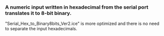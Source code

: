 ### A numeric input written in hexadecimal from the serial port translates it to 8-bit binary.

"Serial_Hex_to_Binary8bits_Ver2.ice" is more optimized and there is no need to separate the input hexadecimals.
